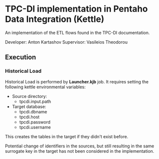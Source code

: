 # TPC-DI implementation in Pentaho Data Integration (Kettle)

An implementation of the ETL flows found in the TPC-DI documentation.

Developer: Anton Kartashov
Supervisor: Vasileios Theodorou

## Execution

### Historical Load
Historical Load is performed by **Launcher.kjb** job. It requires setting the following kettle environmental variables:
- Source directory:
	+ tpcdi.input.path
- Target database:
	+ tpcdi.dbname
	+ tpcdi.host
	+ tpcdi.password
	+ tpcdi.username

This creates the tables in the target if they didn't exist before.

Potential change of identifiers in the sources, but still resulting in the same surrogate key in the target has not been considered in the implementation.

